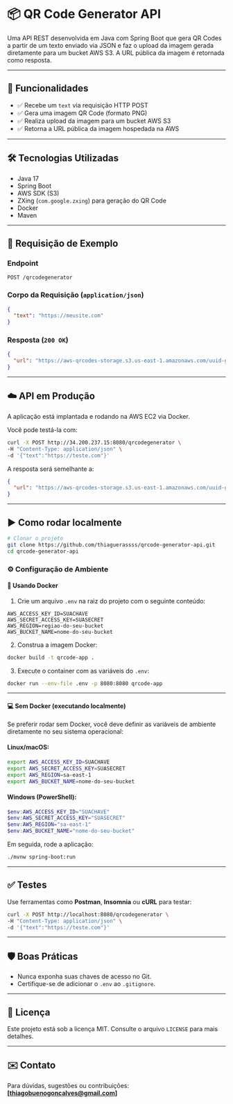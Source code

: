 
# 📦 QR Code Generator API

Uma API REST desenvolvida em Java com Spring Boot que gera QR Codes a partir de um texto enviado via JSON e faz o upload da imagem gerada diretamente para um bucket AWS S3. A URL pública da imagem é retornada como resposta.

---

## 🚀 Funcionalidades

- ✅ Recebe um `text` via requisição HTTP POST
- ✅ Gera uma imagem QR Code (formato PNG)
- ✅ Realiza upload da imagem para um bucket AWS S3
- ✅ Retorna a URL pública da imagem hospedada na AWS

---

## 🛠️ Tecnologias Utilizadas

- Java 17
- Spring Boot
- AWS SDK (S3)
- ZXing (`com.google.zxing`) para geração do QR Code
- Docker
- Maven

---

## 🧪 Requisição de Exemplo

### Endpoint

```
POST /qrcodegenerator
```

### Corpo da Requisição (`application/json`)
```json
{
  "text": "https://meusite.com"
}
```

### Resposta (`200 OK`)
```json
{
  "url": "https://aws-qrcodes-storage.s3.us-east-1.amazonaws.com/uuid-gerado"
}
```

---

## ☁️ API em Produção

A aplicação está implantada e rodando na AWS EC2 via Docker.

Você pode testá-la com:

```bash
curl -X POST http://34.200.237.15:8080/qrcodegenerator \
-H "Content-Type: application/json" \
-d '{"text":"https://teste.com"}'
```

A resposta será semelhante a:

```json
{
  "url": "https://aws-qrcodes-storage.s3.us-east-1.amazonaws.com/uuid-gerado"
}
```

---

## ▶️ Como rodar localmente

```bash
# Clonar o projeto
git clone https://github.com/thiaguerassss/qrcode-generator-api.git
cd qrcode-generator-api
```

### ⚙️ Configuração de Ambiente

#### 🐳 Usando Docker

1. Crie um arquivo `.env` na raiz do projeto com o seguinte conteúdo:

```env
AWS_ACCESS_KEY_ID=SUACHAVE
AWS_SECRET_ACCESS_KEY=SUASECRET
AWS_REGION=regiao-do-seu-bucket
AWS_BUCKET_NAME=nome-do-seu-bucket
```

2. Construa a imagem Docker:
```bash
docker build -t qrcode-app .
```

3. Execute o container com as variáveis do `.env`:
```bash
docker run --env-file .env -p 8080:8080 qrcode-app
```

---

#### 💻 Sem Docker (executando localmente)

Se preferir rodar sem Docker, você deve definir as variáveis de ambiente diretamente no seu sistema operacional:

#### Linux/macOS:
```bash
export AWS_ACCESS_KEY_ID=SUACHAVE
export AWS_SECRET_ACCESS_KEY=SUASECRET
export AWS_REGION=sa-east-1
export AWS_BUCKET_NAME=nome-do-seu-bucket
```

#### Windows (PowerShell):
```powershell
$env:AWS_ACCESS_KEY_ID="SUACHAVE"
$env:AWS_SECRET_ACCESS_KEY="SUASECRET"
$env:AWS_REGION="sa-east-1"
$env:AWS_BUCKET_NAME="nome-do-seu-bucket"
```

Em seguida, rode a aplicação:

```bash
./mvnw spring-boot:run
```

---

## ✅ Testes

Use ferramentas como **Postman**, **Insomnia** ou **cURL** para testar:

```bash
curl -X POST http://localhost:8080/qrcodegenerator \
-H "Content-Type: application/json" \
-d '{"text":"https://teste.com"}'
```

---

## 🛡️ Boas Práticas

- Nunca exponha suas chaves de acesso no Git.
- Certifique-se de adicionar o `.env` ao `.gitignore`.

---

## 📄 Licença

Este projeto está sob a licença MIT. Consulte o arquivo `LICENSE` para mais detalhes.

---

## ✉️ Contato

Para dúvidas, sugestões ou contribuições:  
**[thiagobuenogoncalves@gmail.com]**
